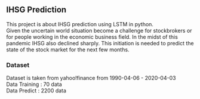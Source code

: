 ## IHSG Prediction
This project is about IHSG prediction using LSTM in python.  
Given the uncertain world situation become a challenge for stockbrokers or for people working in the economic business field. In the midst of this pandemic IHSG also declined sharply. This initiation is needed to predict the state of the stock market for the next few months.


### Dataset
Dataset is taken from yahoo!finance from 1990-04-06 - 2020-04-03  
Data Training : 70 data   
Data Predict  : 2200 data


